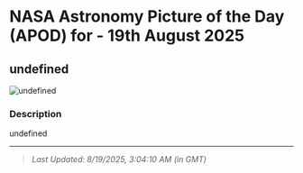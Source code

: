 
# NASA Astronomy Picture of the Day (APOD) for - 19th August 2025
## undefined

![undefined](undefined)

### Description
undefined

---
> _Last Updated: 8/19/2025, 3:04:10 AM (in GMT)_
